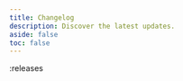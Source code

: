 ```yaml
---
title: Changelog
description: Discover the latest updates.
aside: false
toc: false
---
```


:releases
